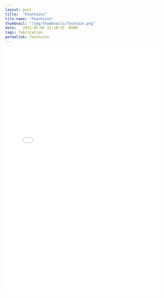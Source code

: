 ```yaml
---
layout: post
title:  "Fountains"
tile-name: "Fountains"
thumbnail: "/img/thumbnails/fountain.png"
date:   2011-05-01 12:10:15 -0500
tags: fabrication
permalink: fountains
---
```


<iframe name="target" src="img/fountainsGallery/index.html" width="100%" height="800" frameborder="0" scrolling="auto"></iframe>